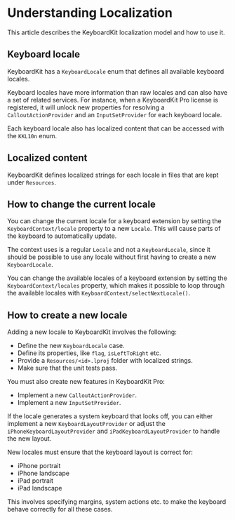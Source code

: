 # Understanding Localization

This article describes the KeyboardKit localization model and how to use it. 


## Keyboard locale

KeyboardKit has a ``KeyboardLocale`` enum that defines all available keyboard locales.

Keyboard locales have more information than raw locales and can also have a set of related services. For instance, when a KeyboardKit Pro license is registered, it will unlock new properties for resolving a ``CalloutActionProvider`` and an ``InputSetProvider`` for each keyboard locale.

Each keyboard locale also has localized content that can be accessed with the ``KKL10n`` enum.


## Localized content

KeyboardKit defines localized strings for each locale in files that are kept under `Resources`.


## How to change the current locale 

You can change the current locale for a keyboard extension by setting the ``KeyboardContext/locale`` property to a new `Locale`. This will cause parts of the keyboard to automatically update.

The context uses is a regular `Locale` and not a ``KeyboardLocale``, since it should be possible to use any locale without first having to create a new ``KeyboardLocale``.

You can change the available locales of a keyboard extension by setting the ``KeyboardContext/locales`` property, which makes it possible to loop through the available locales with ``KeyboardContext/selectNextLocale()``.


## How to create a new locale

Adding a new locale to KeyboardKit involves the following:

* Define the new `KeyboardLocale` case.
* Define its properties, like `flag`, `isLeftToRight` etc.
* Provide a `Resources/<id>.lproj` folder with localized strings.
* Make sure that the unit tests pass.

You must also create new features in KeyboardKit Pro:

* Implement a new `CalloutActionProvider`.
* Implement a new `InputSetProvider`.

If the locale generates a system keyboard that looks off, you can either implement a new ``KeyboardLayoutProvider`` or adjust the ``iPhoneKeyboardLayoutProvider`` and ``iPadKeyboardLayoutProvider`` to handle the new layout.

New locales must ensure that the keyboard layout is correct for:

* iPhone portrait
* iPhone landscape
* iPad portrait
* iPad landscape  

This involves specifying margins, system actions etc. to make the keyboard behave correctly for all these cases.
